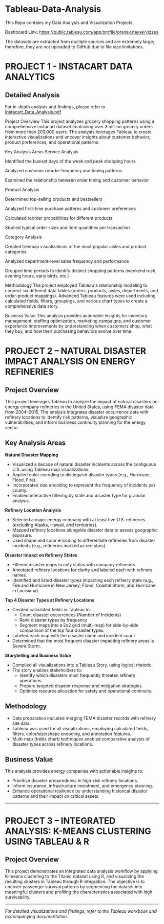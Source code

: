 # Tableau-Data-Analysis
This Repo contains my Data Analysis and Visualization Projects.

Dashboard Link: https://public.tableau.com/app/profile/pranav.nayak/vizzes

The datasets are extracted from multiple sources and are extremely large; therefore, they are not uploaded to GitHub due to file size limitations.

# PROJECT 1 - INSTACART DATA ANALYTICS
## Detailed Analysis
For in-depth analysis and findings, please refer to [Instacart_Data_Analysis.pdf](./Instacart_Data_Analysis.pdf)


Project Overview
This project analyzes grocery shopping patterns using a comprehensive Instacart dataset containing over 3 million grocery orders from more than 200,000 users. The analysis leverages Tableau to create interactive visualizations and uncover insights about customer behavior, product preferences, and operational patterns.

Key Analysis Areas
Service Analysis

Identified the busiest days of the week and peak shopping hours

Analyzed customer reorder frequency and timing patterns

Examined the relationship between order timing and customer behavior

Product Analysis

Determined top-selling products and bestsellers

Analyzed first-time purchase patterns and customer preferences

Calculated reorder probabilities for different products

Studied typical order sizes and item quantities per transaction

Category Analysis

Created treemap visualizations of the most popular aisles and product categories

Analyzed department-level sales frequency and performance

Grouped time periods to identify distinct shopping patterns (weekend rush, evening hours, early birds, etc.)

Methodology
The project employed Tableau's relationship modeling to connect six different data tables (orders, products, aisles, departments, and order-product mappings). Advanced Tableau features were used including calculated fields, filters, groupings, and various chart types to create a comprehensive data story.

Business Value
This analysis provides actionable insights for inventory management, staffing optimization, marketing campaigns, and customer experience improvements by understanding when customers shop, what they buy, and how their purchasing behaviors evolve over time.


# PROJECT 2 – NATURAL DISASTER IMPACT ANALYSIS ON ENERGY REFINERIES

## Project Overview

This project leverages Tableau to analyze the impact of natural disasters on energy company refineries in the United States, using FEMA disaster data from 2004–2015. The analysis integrates disaster occurrence data with refinery locations to identify risk patterns, visualize geographic vulnerabilities, and inform business continuity planning for the energy sector.

## Key Analysis Areas

**Natural Disaster Mapping**

- Visualized a decade of natural disaster incidents across the contiguous U.S. using Tableau map visualizations.
- Applied color encoding to distinguish disaster types (e.g., Hurricane, Flood, Fire).
- Incorporated size encoding to represent the frequency of incidents per county.
- Enabled interactive filtering by state and disaster type for granular analysis.

**Refinery Location Analysis**

- Selected a major energy company with at least five U.S. refineries (excluding Alaska, Hawaii, and territories).
- Mapped refinery locations alongside disaster data to assess geographic exposure.
- Used shape and color encoding to differentiate refineries from disaster incidents (e.g., refineries marked as red stars).

**Disaster Impact on Refinery States**

- Filtered disaster maps to only states with company refineries.
- Annotated refinery locations for clarity and labeled each with refinery names.
- Identified and listed disaster types impacting each refinery state (e.g., Fire and Hurricane in New Jersey; Flood, Coastal Storm, and Hurricane in Louisiana).

**Top 4 Disaster Types at Refinery Locations**

- Created calculated fields in Tableau to:
  - Count disaster occurrences (Number of Incidents)
  - Rank disaster types by frequency
  - Segment maps into a 2x2 grid (multi-map) for side-by-side comparison of the top four disaster types.
- Labeled each map with the disaster name and incident count.
- Determined that the most frequent disaster impacting refinery areas is Severe Storm.

**Storytelling and Business Value**

- Compiled all visualizations into a Tableau Story, using logical rhetoric.
- The story enables stakeholders to:
  - Identify which disasters most frequently threaten refinery operations.
  - Prepare targeted disaster response and mitigation strategies.
  - Optimize resource allocation for safety and operational continuity.

## Methodology

- Data preparation included merging FEMA disaster records with refinery site data.
- Tableau was used for all visualizations, employing calculated fields, filters, color/size/shape encoding, and annotation features.
- Multi-map (trellis chart) techniques enabled comparative analysis of disaster types across refinery locations.

## Business Value

This analysis provides energy companies with actionable insights to:
- Prioritize disaster preparedness in high-risk refinery locations.
- Inform insurance, infrastructure investment, and emergency planning.
- Enhance operational resilience by understanding historical disaster patterns and their impact on critical assets.

---



# PROJECT 3 – INTEGRATED ANALYSIS: K-MEANS CLUSTERING USING TABLEAU & R
## Project Overview
This project demonstrates an integrated data analysis workflow by applying K-means clustering to the Titanic dataset using R, and visualizing the resulting clusters in Tableau through R integration. The objective is to uncover passenger survival patterns by segmenting the dataset into meaningful clusters and profiling the characteristics associated with high survivability.




---
*For detailed visualizations and findings, refer to the Tableau workbook and accompanying documentation.*

